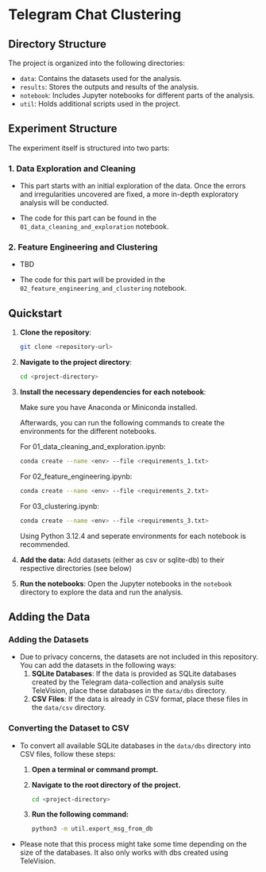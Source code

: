 # Telegram Chat Clustering

## Directory Structure

The project is organized into the following directories:

- `data`: Contains the datasets used for the analysis.
- `results`: Stores the outputs and results of the analysis.
- `notebook`: Includes Jupyter notebooks for different parts of the analysis.
- `util`: Holds additional scripts used in the project.


## Experiment Structure

The experiment itself is structured into two parts:

### 1. Data Exploration and Cleaning

- This part starts with an initial exploration of the data. Once the errors and irregularities  uncovered are fixed, a more in-depth exploratory analysis will be conducted.

- The code for this part can be found in the `01_data_cleaning_and_exploration` notebook.

### 2. Feature Engineering and Clustering

- TBD

- The code for this part will be provided in the `02_feature_engineering_and_clustering` notebook.

## Quickstart

1. **Clone the repository**: 
    ```bash
    git clone <repository-url>
    ```

2. **Navigate to the project directory**:
    ```bash
    cd <project-directory>
    ```

3. **Install the necessary dependencies for each notebook**:

    Make sure you have Anaconda or Miniconda installed.

    Afterwards, you can run the following commands to create the environments for the different notebooks.
    
    For 01_data_cleaning_and_exploration.ipynb:
    ```bash
    conda create --name <env> --file <requirements_1.txt>
    ```

    For 02_feature_engineering.ipynb:
    ```bash
    conda create --name <env> --file <requirements_2.txt>
    ```

    For 03_clustering.ipynb:
    ```bash
    conda create --name <env> --file <requirements_3.txt>
    ```            

    Using Python 3.12.4 and seperate environments for each notebook is recommended.


4. **Add the data:**
    Add datasets (either as csv or sqlite-db) to their respective directories (see below)

5. **Run the notebooks**:
    Open the Jupyter notebooks in the `notebook` directory to explore the data and run the analysis.


## Adding the Data

### Adding the Datasets
- Due to privacy concerns, the datasets are not included in this repository. You can add the datasets in the following ways:
    1. **SQLite Databases**: If the data is provided as SQLite databases created by the Telegram data-collection and analysis suite TeleVision, place these databases in the `data/dbs` directory.
    2. **CSV Files**: If the data is already in CSV format, place these files in the `data/csv` directory.

### Converting the Dataset to CSV
- To convert all available SQLite databases in the `data/dbs` directory into CSV files, follow these steps:

    1. **Open a terminal or command prompt.**

    2. **Navigate to the root directory of the project.**
        ```bash
        cd <project-directory>
        ```

    3. **Run the following command:**
        ```sh
        python3 -m util.export_msg_from_db
        ```

- Please note that this process might take some time depending on the size of the databases. It also only works with dbs created using TeleVision.
